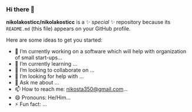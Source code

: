### Hi there 👋

**nikolakosticc/nikolakosticc** is a ✨ _special_ ✨ repository because its `README.md` (this file) appears on your GitHub profile.

Here are some ideas to get you started:

- 🔭 I’m currently working on a software which will help with organization of small start-ups...
- 🌱 I’m currently learning ...
- 👯 I’m looking to collaborate on ...
- 🤔 I’m looking for help with ...
- 💬 Ask me about ...
- 📫 How to reach me: nikosta350@gmail.com...
- 😄 Pronouns: He/Him...
- ⚡ Fun fact: ...
